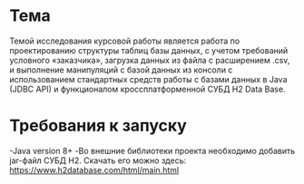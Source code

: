 Тема
==========

Темой исследования курсовой работы является работа по проектированию структуры таблиц базы данных, 
с учетом требований условного «заказчика», загрузка данных из файла с расширением .csv, и выполнение 
манипуляций с базой данных из консоли с использованием стандартных средств работы с базами данных в 
Java (JDBC API) и функционалом кроссплатформенной СУБД H2 Data Base.

Требования к запуску
==========

-Java version 8+
-Во внешние библиотеки проекта необходимо добавить jar-файл СУБД H2. Скачать его можно здесь: https://www.h2database.com/html/main.html
